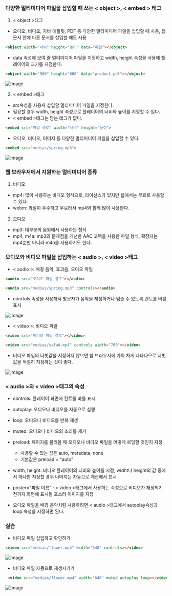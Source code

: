 ### 다양한 멀티미디어 파일을 삽입할 때 쓰는 < object >, < embed > 태그

 1.  < object >태그
 - 오디오, 비디오, 자바 애플릿, PDF 등 다양한 멀티미디어 파일을 삽입할 때 사용, 웹 문서 안에 다른 문서를 삽입할 때도 사용
 ```html
 <object width="너비" height="높이" data="파일"></object> 
 ``` 
 - data 속성에 보여 줄 멀티미디어 파일을 지정하고 width, height 속성을 사용해 플레이어의 크기를 지정한다.
 
 ```html
 <object width="900" height="800" data="product.pdf"></object>
 ```
 ![image](https://github.com/Seonghyun-Park/Web/assets/121333241/6dd644a7-d2e3-4df1-b093-ea36eafd3462)

 2. < embed >태그

 - src속성을 사용새 삽입할 멀티미디어 파일을 지정한다.
 - 필요할 경우 width, height 속성으로 플레이어의 너비와 높이를 지정할 수 있다.
 - < embed >태그는 닫는 태그가 없다.

 ```html
 <embed src="파일 경로" width="너비" height="높이">
 ```

 - 오디오, 비디오, 이미지 등 다양한 멀티미디어 파일을 삽입할 수 있다.
 ```html
 <embed src="medias/spring.mp3">
 ```
 ![image](https://github.com/Seonghyun-Park/Web/assets/121333241/008ccc24-af01-4c1d-a779-a483ab514e7b)

### 웹 브라우저에서 지원하는 멀티미디어 종류

 1. 비디오
 - mp4: 많이 사용하는 비디오 형식으로, 라이선스가 있지만 웹에서는 무료로 사용할 수 있다.
 - webm: 화질이 우수하고 무료라서 mp4와 함께 많이 사용한다.

 2. 오디오
 - mp3: 대부분의 음원에서 사용하는 형식
 - mp4, m4a: mp3의 문제점을 개선한 AAC 코덱을 사용한 파일 형식, 확장자는 mp4뿐만 아니라 m4a를 사용하기도 한다.

### 오디오와 비디오 파일을 삽입하는 < audio >, < video >태그

 - < audio >: 배경 음악, 효과음, 오디오 파일
 
 ```html 
 <audio src="오디오 파일 경로"></audio>
 ```

 ```html
 <audio src="medias/spring.mp3" controls></audio>
 ```
 - conrtols 속성을 사용해서 방문자가 음악을 재생하거나 멈출 수 있도록 컨트롤 바를 표시

 ![image](https://github.com/Seonghyun-Park/Web/assets/121333241/cf071f4e-1216-466c-994b-9e0c97ca6093)

 - < video >: 비디오 파일

 ```html
 <video src="비디오 파일 경로"></video>
 ```

 ```html
 <video src="medias/salad.mp4" controls width="700"></video>
 ```
 - 비디오 파일의 너빗값을 지정하지 않으면 웹 브라우저에 가득 차게 나타나므로 너빗값을 적절히 지정하는 것이 좋다.

 ![image](https://github.com/Seonghyun-Park/Web/assets/121333241/b7ca81be-7e39-43f8-b606-a847a0ef5ae0)


### < audio >와 < video >태그의 속성

 - controls: 플레이어 화면에 컨트롤 바를 표시
 - autoplay: 오디오나 비디오를 자동으로 실행
 - loop: 오디오나 비디오를 반복 재생
 - muted: 오디오나 비디오의 소리를 제거
 - preload: 페이지를 불러올 때 오디오나 비디오 파일을 어떻게 로딩할 것인지 지정
   - 사용할 수 있는 값은 auto, metadata, none
   - 기본값은 preload = "auto"
 - width, height: 비디오 플레이어의 너비와 높이를 지정, widht나 height의 값 중에서 하나만 지정할 경우 나머지는 자동으로 계산해서 표시
 - poster="파일 이름" : < video >태그에서 사용하는 속성으로 비디오가 재생되기 전까지 화면에 표시될 포스터 이미지를 지정

 - 오디오 파일을 배경 음악처럼 사용하려면 < audio >태그에서 autoplay속성과 loop 속성을 지정하면 된다.

### 실습
 
 - 비디오 파일 삽입하고 확인하기
 ```html
 <video src="medias/flower.mp4" width="640" controls></video>
 ```

 ![image](https://github.com/Seonghyun-Park/Web/assets/121333241/244ad74e-8ff5-4571-a048-532357ba9ae7)
  

 - 비디오 파일 자동으로 재생시키기
 ```html
  <video src="medias/flower.mp4" width="640" muted autoplay loop></video>
 ```
 ![image](https://github.com/Seonghyun-Park/Web/assets/121333241/719fe41f-07d6-4d30-b5ae-c25d04a35529)







